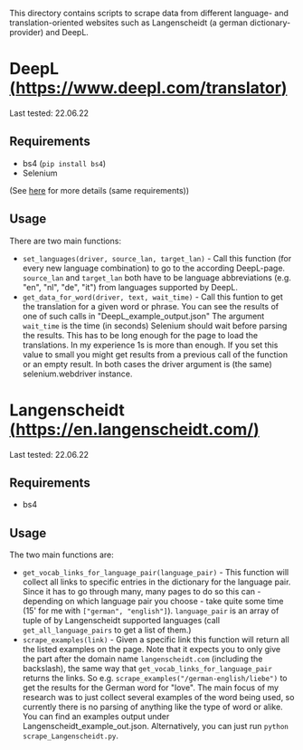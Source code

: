 This directory contains scripts to scrape data from different language- and translation-oriented websites such as Langenscheidt (a german dictionary-provider) and DeepL.

# DeepL [(https://www.deepl.com/translator)](https://www.deepl.com/translator)

Last tested: 22.06.22

## Requirements
- bs4 (`pip install bs4`)
- Selenium

(See [here](https://github.com/Felix-Paetsch/Webscraping/tree/main/Discord#requirements) for more details (same requirements))

## Usage
There are two main functions:
- `set_languages(driver, source_lan, target_lan)` - Call this function (for every new language combination) to go to the according DeepL-page. `source_lan` and `target_lan` both have to be language abbreviations (e.g. "en", "nl", "de", "it") from languages supported by DeepL.
- `get_data_for_word(driver, text, wait_time)` - Call this funtion to get the translation for a given word or phrase. You can see the results of one of such calls in "DeepL_example_output.json" The argument `wait_time` is the time (in seconds) Selenium should wait before parsing the results. This has to be long enough for the page to load the translations. In my experience 1s is more than enough. If you set this value to small you might get results from a previous call of the function or an empty result.
In both cases the driver argument is (the same) selenium.webdriver instance.

# Langenscheidt [(https://en.langenscheidt.com/)](https://en.langenscheidt.com/)
Last tested: 22.06.22

## Requirements
- bs4
## Usage
The two main functions are:
- `get_vocab_links_for_language_pair(language_pair)` - This function will collect all links to specific entries in the dictionary for the language pair. Since it has to go through many, many pages to do so this can - depending on which language pair you choose - take quite some time (15' for me with `["german", "english"]`). `language_pair` is an array of tuple of by Langenscheidt supported languages (call  `get_all_language_pairs` to get a list of them.)
- `scrape_examples(link)` - Given a specific link this function will return all the listed examples on the page. Note that it expects you to only give the part after the domain name `langenscheidt.com` (including the backslash), the same way that `get_vocab_links_for_language_pair` returns the links. So e.g. `scrape_examples("/german-english/liebe")` to get the results for the German word for "love". The main focus of my research was to just collect several examples of the word being used, so currently there is no parsing of anything like the type of word or alike. You can find an examples output under Langenscheidt_example_out.json. Alternatively, you can just run `python scrape_Langenscheidt.py`.